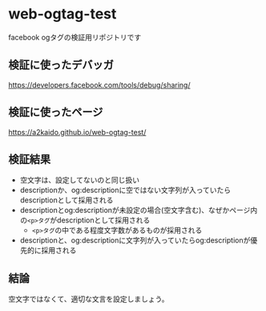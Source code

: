 # web-ogtag-test
facebook ogタグの検証用リポジトリです

## 検証に使ったデバッガ

https://developers.facebook.com/tools/debug/sharing/

## 検証に使ったページ

https://a2kaido.github.io/web-ogtag-test/

## 検証結果

* 空文字は、設定してないのと同じ扱い
* descriptionか、og:descriptionに空ではない文字列が入っていたらdescriptionとして採用される
* descriptionとog:descriptionが未設定の場合(空文字含む)、なぜかページ内の`<p>タグ`がdescriptionとして採用される
  * `<p>タグ`の中である程度文字数があるものが採用される
* descriptionと、og:descriptionに文字列が入っていたらog:descriptionが優先的に採用される

## 結論

空文字ではなくて、適切な文言を設定しましょう。


